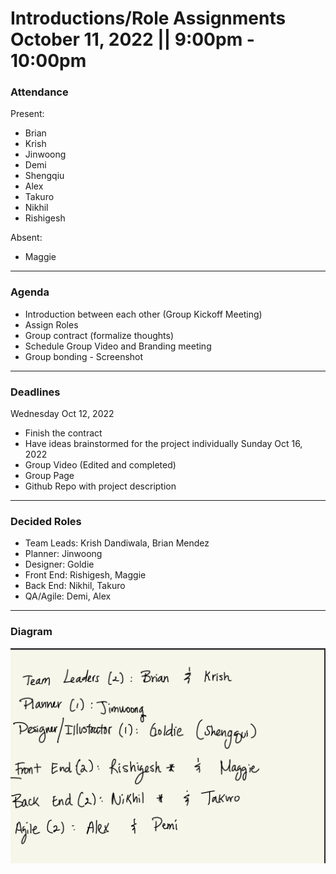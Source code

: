 <h1>Introductions/Role Assignments <br /> October 11, 2022 || 9:00pm - 10:00pm
</h1>

### Attendance 
Present:
- Brian 
- Krish 
- Jinwoong
- Demi
- Shengqiu
- Alex
- Takuro
- Nikhil
- Rishigesh

Absent: 
- Maggie
---
### Agenda 
- Introduction between each other (Group Kickoff Meeting) 
- Assign Roles
- Group contract (formalize thoughts)
- Schedule Group Video and Branding meeting
- Group bonding - Screenshot
---
### Deadlines
Wednesday Oct 12, 2022
- Finish the contract
- Have ideas brainstormed for the project individually
Sunday Oct 16, 2022
- Group Video (Edited and completed) 
- Group Page
- Github Repo with project description
---
### Decided Roles
- Team Leads: Krish Dandiwala, Brian Mendez
- Planner: Jinwoong
- Designer: Goldie
- Front End: Rishigesh, Maggie
- Back End: Nikhil, Takuro
- QA/Agile: Demi, Alex
---
### Diagram 
![Assigned-Roles](diagram-sc/group-roles.jpg)



  
  
